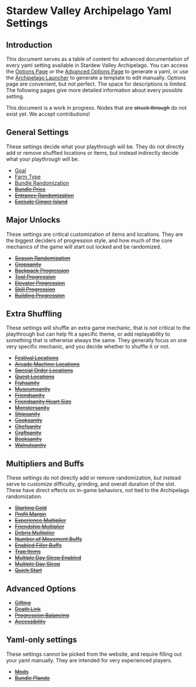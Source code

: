 # Stardew Valley Archipelago Yaml Settings

## Introduction

This document serves as a table of content for advanced documentation of every yaml setting available in Stardew Valley Archipelago.
You can access the [Options Page](https://archipelago.gg/games/Stardew%20Valley/player-options) or the [Advanced Options Page](https://archipelago.gg/games/Stardew%20Valley/weighted-options) to generate a yaml, or use the [Archipelago Launcher](https://github.com/ArchipelagoMW/Archipelago/releases) to generate a template to edit manually.
Options page are convenient, but not perfect. The space for descriptions is limited. The following pages give more detailed information about every possible setting.

This document is a work in progress. Nodes that are ~~struck through~~ do not exist yet. We accept contributions!

## General Settings

These settings decide what your playthrough will be. They do not directly add or remove shuffled locations or items, but instead indirectly decide what your playthrough will be.

- [Goal](./goal.md)
- [Farm Type](./farm_type.md)
- [Bundle Randomization](./bundle_randomization.md)
- ~~[Bundle Price](./bundle_price.md)~~
- ~~[Entrance Randomization](./entrance_randomization.md)~~
- ~~[Exclude Ginger Island](./exclude_ginger_island.md)~~

## Major Unlocks

These settings are critical customization of items and locations. They are the biggest deciders of progression style, and how much of the core mechanics of the game will start out locked and be randomized.

- ~~[Season Randomization](./season_randomization.md)~~
- ~~[Cropsanity](./cropsanity.md)~~
- ~~[Backpack Progression](./backpack_progression.md)~~
- ~~[Tool Progression](./tool_progression.md)~~
- ~~[Elevator Progression](./elevator_progression.md)~~
- ~~[Skill Progression](./skill_progression.md)~~
- ~~[Building Progression](./building_progression.md)~~

## Extra Shuffling

These settings will shuffle an extra game mechanic, that is not critical to the playthrough but can help fit a specific theme, or add replayability to something that is otherwise always the same.
They generally focus on one very specific mechanic, and you decide whether to shuffle it or not.

- ~~[Festival Locations](./festival_locations.md)~~
- ~~[Arcade Machine Locations](./arcade_machine_locations.md)~~
- ~~[Special Order Locations](./special_order_locations.md)~~
- ~~[Quest Locations](./quest_locations.md)~~
- ~~[Fishsanity](./fishsanity.md)~~
- ~~[Museumsanity](./museumsanity.md)~~
- ~~[Friendsanity](./friendsanity.md)~~
- ~~[Friendsanity Heart Size](./friendsanity_heart_size.md)~~
- ~~[Monstersanity](./monstersanity.md)~~
- ~~[Shipsanity](./shipsanity.md)~~
- ~~[Cooksanity](./cooksanity.md)~~
- ~~[Chefsanity](./chefsanity.md)~~
- ~~[Craftsanity](./craftsanity.md)~~
- ~~[Booksanity](./booksanity.md)~~
- ~~[Walnutsanity](./walnutsanity.md)~~

## Multipliers and Buffs

These settings do not directly add or remove randomization, but instead serve to customize difficulty, grinding, and overall duration of the slot.
These have direct effects on in-game behaviors, not tied to the Archipelago randomization.

- ~~[Starting Gold](./starting_gold.md)~~
- ~~[Profit Margin](./profit_margin.md)~~
- ~~[Experience Multiplier](./experience_multiplier.md)~~
- ~~[Friendship Multiplier](./friendship_multiplier.md)~~
- ~~[Debris Multiplier](./debris_multiplier.md)~~
- ~~[Number of Movement Buffs](./number_of_movement_buffs.md)~~
- ~~[Enabled Filler Buffs](./enabled_filler_buffs.md)~~
- ~~[Trap Items](./trap_items.md)~~
- ~~[Multiple Day Sleep Enabled](./multiple_day_sleep.md)~~
- ~~[Multiple Day Sleep](./multiple_day_sleep.md)~~
- ~~[Quick Start](./quick_start.md)~~

## Advanced Options

- ~~[Gifting](./gifting.md)~~
- ~~[Death Link](./death_link.md)~~
- ~~[Progression Balancing](./progression_balancing.md)~~
- ~~[Accessibility](./accessibility.md)~~

## Yaml-only settings

These settings cannot be picked from the website, and require filling out your yaml manually. They are intended for very experienced players.

- ~~[Mods](./mods.md)~~
- ~~[Bundle Plando](./bundle-plando.md)~~